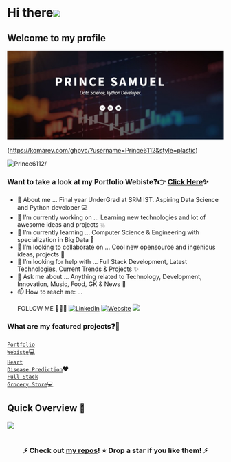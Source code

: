 # Hi there<img src="https://raw.githubusercontent.com/iampavangandhi/iampavangandhi/master/gifs/Hi.gif" width="30px">
## Welcome to my profile

<p align="center">
  <img src="webpage capture.JPG">
</p>

(https://komarev.com/ghpvc/?username=Prince6112&style=plastic)
<p><img src=https://komarev.com/ghpvc/?username=Prince6112 alt=Prince6112/></p>


### Want to take a look at my Portfolio Webiste:question::point_right: [Click Here](https://prince6112.github.io/Portfolio-Prince/):sparkles:

- 📢 About me ... Final year UnderGrad at SRM IST. Aspiring Data Science and Python developer 💻
- 🔭 I’m currently working on ... Learning new technologies and lot of awesome ideas and projects 💥
- 🌱 I’m currently learning ... Computer Science & Engineering with specialization in Big Data 🤩 
- 🤝 I’m looking to collaborate on ... Cool new opensource and ingenious ideas, projects 🎯
- 🤔 I’m looking for help with ... Full Stack Development, Latest Technologies, Current Trends & Projects ✨
- 💬 Ask me about ... Anything related to Technology, Development, Innovation, Music, Food, GK & News 🥇
- 📫 How to reach me: ... <p> FOLLOW ME 🤗😁🙂 <a href="https://www.linkedin.com/in/prince-samuvel"><img src="https://img.shields.io/badge/LinkedIn--_.svg?style=social&logo=linkedin" alt="LinkedIn"></a> <a href="https://prince6112.github.io/Portfolio-Prince/"><img src="https://img.shields.io/website?logoColor=white&up_color=blue&up_message=visit%20now&url=https://prince6112.github.io/Portfolio-Prince/" alt="Website"></a> <a href="mailto:prince.sam.ss@gmail.com"><img src="https://img.shields.io/badge/email-mail%20now-blue"></a></p> 


### What are my featured projects:question::rocket:
<code>[Portfolio Webiste](https://github.com/Prince6112/Portfolio-Prince)</code>:computer:     
<code>[Heart Disease Prediction](https://github.com/Prince6112/Heart-Disease-Prediction)</code>:heart:  
<code>[Full Stack Grocery Store](https://github.com/Prince6112/Full-Stack-Grocery-Store)</code>:computer: 


<!-- <b>My GitHub contributions as a Game of Life</b>

[![GitHub Game of Life](https://github4life.herokuapp.com/AkshayAnil1080.gif?z=6)](https://github4life.herokuapp.com/AkshayAnil1080) -->


## Quick Overview 📝
<!--
<a href="https://github.com/hackcoderr/github-readme-stats">
  <img align="center" src="https://github-readme-stats.anuraghazra1.vercel.app/api?username=Prince6112&show_icons=true&include_all_commits=true&theme=radical" alt="Akshay's github stats" />
</a>
-->

<a href="https://github.com/AkshayAnil1080/github-readme-stats">
  <img align="center" src="https://github-readme-stats.anuraghazra1.vercel.app/api/top-langs/?username=Prince6112&layout=compact&theme=radical" />
</a>

# <h3 align="center"><b>⚡ Check out <a href="https://github.com/Prince6112?tab=repositories">my repos</a>! ⭐ Drop a star if you like them! ⚡</b></h3>



<!--
**Prince6112/Prince6112** is a ✨ _special_ ✨ repository because its `README.md` (this file) appears on your GitHub profile.

Here are some ideas to get you started:

- 🔭 I’m currently working on ...
- 🌱 I’m currently learning ...
- 👯 I’m looking to collaborate on ...
- 🤔 I’m looking for help with ...
- 💬 Ask me about ...
- 📫 How to reach me: ...
- 😄 Pronouns: ...
- ⚡ Fun fact: ...
-->
